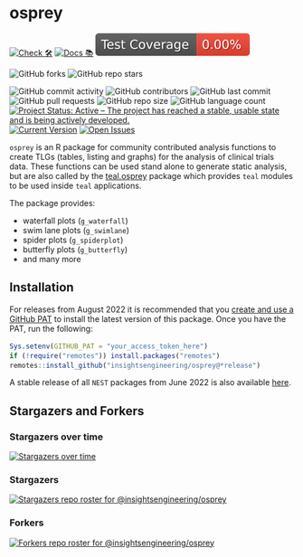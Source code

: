 # osprey

<!-- start badges -->
[![Check 🛠](https://github.com/insightsengineering/osprey/actions/workflows/check.yaml/badge.svg)](https://insightsengineering.github.io/osprey/main/unit-test-report/)
[![Docs 📚](https://github.com/insightsengineering/osprey/actions/workflows/docs.yaml/badge.svg)](https://insightsengineering.github.io/osprey/)
[![Code Coverage 📔](https://raw.githubusercontent.com/insightsengineering/osprey/_xml_coverage_reports/data/main/badge.svg)](https://insightsengineering.github.io/osprey/main/coverage-report/)

![GitHub forks](https://img.shields.io/github/forks/insightsengineering/osprey?style=social)
![GitHub repo stars](https://img.shields.io/github/stars/insightsengineering/osprey?style=social)

![GitHub commit activity](https://img.shields.io/github/commit-activity/m/insightsengineering/osprey)
![GitHub contributors](https://img.shields.io/github/contributors/insightsengineering/osprey)
![GitHub last commit](https://img.shields.io/github/last-commit/insightsengineering/osprey)
![GitHub pull requests](https://img.shields.io/github/issues-pr/insightsengineering/osprey)
![GitHub repo size](https://img.shields.io/github/repo-size/insightsengineering/osprey)
![GitHub language count](https://img.shields.io/github/languages/count/insightsengineering/osprey)
[![Project Status: Active – The project has reached a stable, usable state and is being actively developed.](https://www.repostatus.org/badges/latest/active.svg)](https://www.repostatus.org/#active)
[![Current Version](https://img.shields.io/github/r-package/v/insightsengineering/osprey/main?color=purple\&label=package%20version)](https://github.com/insightsengineering/osprey/tree/main)
[![Open Issues](https://img.shields.io/github/issues-raw/insightsengineering/osprey?color=red\&label=open%20issues)](https://github.com/insightsengineering/osprey/issues?q=is%3Aissue+is%3Aopen+sort%3Aupdated-desc)
<!-- end badges -->

`osprey` is an R package for community contributed analysis functions to create TLGs (tables, listing and graphs) for the analysis of clinical trials data. These functions can be used stand alone to generate static analysis, but are also called by the [teal.osprey](https://insightsengineering.github.io/teal.osprey/) package which provides `teal` modules to be used inside `teal` applications.

The package provides:

<!-- markdownlint-disable MD007 MD030 -->
- waterfall plots (`g_waterfall`)
- swim lane plots (`g_swimlane`)
- spider plots (`g_spiderplot`)
- butterfly plots (`g_butterfly`)
- and many more
<!-- markdownlint-enable MD007 MD030 -->

## Installation

For releases from August 2022 it is recommended that you [create and use a GitHub PAT](https://docs.github.com/en/github/authenticating-to-github/keeping-your-account-and-data-secure/creating-a-personal-access-token) to install the latest version of this package. Once you have the PAT, run the following:

```r
Sys.setenv(GITHUB_PAT = "your_access_token_here")
if (!require("remotes")) install.packages("remotes")
remotes::install_github("insightsengineering/osprey@*release")
```

A stable release of all `NEST` packages from June 2022 is also available [here](https://github.com/insightsengineering/depository#readme).

## Stargazers and Forkers

### Stargazers over time

[![Stargazers over time](https://starchart.cc/insightsengineering/osprey.svg)](https://starchart.cc/insightsengineering/osprey)

### Stargazers

[![Stargazers repo roster for @insightsengineering/osprey](https://reporoster.com/stars/insightsengineering/osprey)](https://github.com/insightsengineering/osprey/stargazers)

### Forkers

[![Forkers repo roster for @insightsengineering/osprey](https://reporoster.com/forks/insightsengineering/osprey)](https://github.com/insightsengineering/osprey/network/members)
